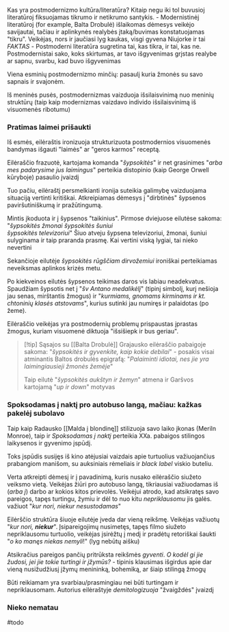 Kas yra postmodernizmo kultūra/literatūra? Kitaip negu iki tol buvusioj literatūroj fiksuojamas tikrumo ir netikrumo santykis. 
	- Modernistinėj literatūroj (for example, Balta Drobulė) išlaikomas dėmesys veikėjo savijautai, tačiau ir aplinkynės realybės įtaką/buvimas konstatuojamas "tikru". Veikėjas, nors ir jaučiasi lyg kaukas, visgi gyvena Niujorke ir tai *FAKTAS*
	- Postmoderni literatūra sugretina tai, kas tikra, ir tai, kas ne. Postmodernistai sako, koks skirtumas, ar tavo išgyvenimas grįstas realybe ar sapnu, svarbu, kad buvo išgyvenimas 

Viena esminių postmodernizmo minčių: pasaulį kuria žmonės su savo sapnais ir svajonėm.

Iš meninės pusės, postmodernizmas vaizduoja išsilaisvinimą nuo meninių struktūrų (taip kaip modernizmas vaizdavo individo išsilaisvinimą iš visuomenės ribotumu)
### Pratimas laimei prišaukti

Iš esmės, eilėraštis ironizuoja strukturizuota postmodernios visuomenės bandymas išgauti "laimės" ar "geros karmos" receptą. 

Eilėraščio frazuotė, kartojama komanda "*šypsokitės*" ir net grasinimes "*arba mes padarysime jus laimingus*" perteikia distopinio (kaip George Orwell kūryboje) pasaulio įvaizdį

Tuo pačiu, eilėraštį persmelkianti ironija suteikia galimybę vaizduojama situaciją vertinti kritiškai. Atkreipiamas dėmesys į "dirbtinės" šypsenos paviršutiniškumą ir pražūtingumą.

Mintis įkoduota ir į šypsenos "taikinius". Pirmose dviejuose eilutėse sakoma:
	"*šypsokitės žmonai šypsokitės šuniui  
	šypsokitės televizoriui*"
Šiuo atveju šypsena televizoriui, žmonai, šuniui sulyginama ir taip praranda prasmę. Kai vertini viską lygiai, tai nieko nevertini

Sekančioje eilutėje
	*šypsokitės rūgščiam dirvožemiui*
ironiškai perteikiamas neveiksmas aplinkos krizės metu.

Po kiekveinos eilutės šypsenos teikimas daros vis labiau neadekvatus. Spaudžiam šypsotis net į "*šv Antano medalikėlį*" (tipinį simbolį, kurį nešioja jau senas, mirštantis žmogus) ir "*kurmiams, gnomams kirminams ir kt. chtoninių klasės atstovams*", kurius sutinki jau numiręs ir palaidotas (po žeme).

Eilėraščio veikėjas yra postmodernių problemų prispaustas įprastas žmogus, kuriam visuomenė diktuoja "išsišiepk ir bus geriau". 

> [!tip] Sąsajos su [[Balta Drobulė]]
> Grajausko eilėraščio pabaigoje sakoma: "*šypsokitės ir gyvenkite, kaip kokie debilai*" - posakis visai atminantis Baltos drobulės epigrafą: "*Palaiminti idiotai, nes jie yra laimingiausieji žmonės žemėje*"
> 
> Taip eilutė "*šypsokitės aukštyn ir žemyn*" atmena ir Garšvos kartojamą "*up ir down*" motyvas



### **Spoksodamas į naktį pro autobuso langą, mačiau: kažkas pakelėj subolavo**

Taip kaip Radausko [[Malda į blondinę]] stilizuoja savo laiko įkonas (Meriln Monroe), taip ir *Spoksodamas į naktį* perteikia XXa. pabaigos stilingos laikysenos ir gyvenimo įspūdį. 

Toks įspūdis susijęs iš kino atėjusiai vaizdais apie turtuolius važiuojančius prabangiom manišom, su auksiniais rėmeliais ir *black label* viskio buteliu.

Verta atkreipti dėmesį ir į pavadinimą, kuris nusako eilėraščio siužeto veiksmo vietą. Veikėjas žiūri pro autobuso langą, tikriausiai važiuodamas iš (*arba į*) darbo ar kokios kitos prievolės. Veikėjui atrodo, kad atsikratęs savo pareigos, tapęs turtingu, žymiu ir dėl to nuo kitu *nepriklausomu* jis galės. važiuot "*kur nori, niekur nesustodamas*"

Eilėrščio struktūra šiuoje eilutėje įveda dar vieną reikšmę. Veikėjas važiuotų "*kur nori, **niekur***". Įsipareigojimų nusimetęs, tapęs filmo siužeto nepriklausomu turtuolio, veikėjas įsirėžtų į medį ir pradėtų retoriškai šaukti "*o ko manęs niekas nemyli*!" (lyg nebūtų aišku)

Atsikračius pareigos pančių pritrūksta reikšmės *gyventi*. *O kodėl gi jie žudosi, jei jie tokie turtingi ir įžymūs?* - tipinis klausimas išgirdus apie dar vieną nusižudžiusį įžymų menininką, bohemiką, ar šiaip stilingą žmogų

Būti reikiamam yra svarbiau/prasmingiau nei būti turtingam ir nepriklausomam. Autorius eilėraštyje *demitologizuoja* "žvaigždės" įvaizdį

### Nieko nematau

#todo 
	 